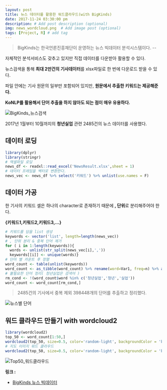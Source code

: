 ```yaml
---
layout: post
title: 뉴스 데이터를 활용한 워드클라우드(with BigKinds)
date: 2017-11-24 03:30:00 pm
description: # Add post description (optional)
img: news_wordcloud.png  # Add image post (optional)
tags: [Project, R] # add tag
---
```


> BigKinds는 한국언론진흥재단이 운영하는 뉴스 빅데이터 분석시스템이다. --  

자체적인 분석서비스도 갖추고 있지만 직접 데이터를 다운받아 활용할 수 있다.

뉴스검색을 통해 **최대 2만건의 기사데이터**를 xlsx파일로 한 번에 다운로드 받을 수 있다.

파일 안에는 기사 원문의 일부만 포함되어 있지만, **원문에서 추출한 키워드는 제공해준다.**

**KoNLP를 활용해서 단어 추출을 하지 않아도 되는 점이 매우 유용하다.**

![BigKinds_뉴스검색]({{site.baseurl}}/assets/img/bigkinds.png)

2017년 1월부터 10월까지의 **청년실업** 관련 2485건의 뉴스 데이터를 사용했다.

## 데이터 로딩

``` r
library(dplyr)
library(stringr)
# 엑셀파일 로딩
news_df <- readxl::read_excel('NewsResult.xlsx',sheet = 1)
# 데이터 프레임을 벡터로 변환한다.
news_vec <- news_df %>% select('키워드') %>% unlist(use.names = F)
```

## 데이터 가공

한 기사의 키워드 셀은 하나의 character로 존재하기 때문에 **, 단위**로 분리해주어야 한다.

**{키워드1,키워드2,키워드3,...}**

``` r
# 키워드를 담을 list 생성
keywords <- vector('list', length=length(news_vec))
# , 단위 분리 & 중복 단어 제거
for ( i in 1:length(keywords)){
  words <- unlist(str_split(news_vec[i],','))
  keywords[[i]] <- unique(words)}
# 단어 별 카운트 후 정렬
word_count <- table(unlist(keywords))
word_count <- as_tibble(word_count) %>% rename(word=Var1, freq=n) %>% arrange(desc(freq))
# 불필요한 단어 정리( 청년실업은 검색어 )
rm_cond <- !(word_count$word %in% c('청년실업','청년','실업'))
word_count <- word_count[rm_cond,]
```
> 2485건의 기사에서 중복 제외 398448개의 단어를 추출하고 정리했다.

![뉴스별 단어]({{site.baseurl}}/assets/img/word_count.png)

## 워드 클라우드 만들기 with wordcloud2

``` r
library(wordcloud2)
top_50 <- word_count[1:50,]
wordcloud2(top_50, size=0.5, color='random-light', backgroundColor = 'black')
# 지도 이미지 워드 클라우드
wordcloud2(top_50, size=0.5, color='random-light', backgroundColor = 'black', figPath = 'korea.png')
```

![Top50_워드클라우드]({{site.baseurl}}/assets/img/news_wordcloud.png)

**링크 :**
* [BigKinds 뉴스 빅데이터](https://www.kinds.or.kr/)